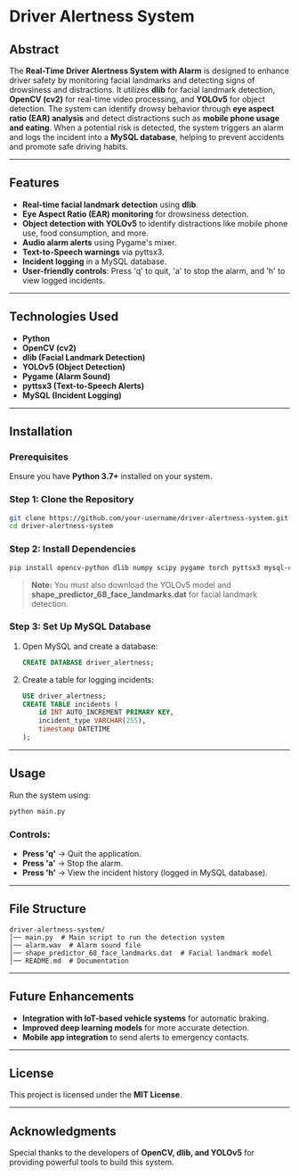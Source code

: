 # Driver Alertness System

## Abstract
The **Real-Time Driver Alertness System with Alarm** is designed to enhance driver safety by monitoring facial landmarks and detecting signs of drowsiness and distractions. It utilizes **dlib** for facial landmark detection, **OpenCV (cv2)** for real-time video processing, and **YOLOv5** for object detection. The system can identify drowsy behavior through **eye aspect ratio (EAR) analysis** and detect distractions such as **mobile phone usage and eating**. When a potential risk is detected, the system triggers an alarm and logs the incident into a **MySQL database**, helping to prevent accidents and promote safe driving habits.

---

## Features
- **Real-time facial landmark detection** using **dlib**.
- **Eye Aspect Ratio (EAR) monitoring** for drowsiness detection.
- **Object detection with YOLOv5** to identify distractions like mobile phone use, food consumption, and more.
- **Audio alarm alerts** using Pygame's mixer.
- **Text-to-Speech warnings** via pyttsx3.
- **Incident logging** in a MySQL database.
- **User-friendly controls**: Press 'q' to quit, 'a' to stop the alarm, and 'h' to view logged incidents.

---

## Technologies Used
- **Python**
- **OpenCV (cv2)**
- **dlib (Facial Landmark Detection)**
- **YOLOv5 (Object Detection)**
- **Pygame (Alarm Sound)**
- **pyttsx3 (Text-to-Speech Alerts)**
- **MySQL (Incident Logging)**

---

## Installation
### Prerequisites
Ensure you have **Python 3.7+** installed on your system.

### Step 1: Clone the Repository
```bash
git clone https://github.com/your-username/driver-alertness-system.git
cd driver-alertness-system
```

### Step 2: Install Dependencies
```bash
pip install opencv-python dlib numpy scipy pygame torch pyttsx3 mysql-connector-python
```

> **Note:** You must also download the YOLOv5 model and **shape_predictor_68_face_landmarks.dat** for facial landmark detection.

### Step 3: Set Up MySQL Database
1. Open MySQL and create a database:
    ```sql
    CREATE DATABASE driver_alertness;
    ```
2. Create a table for logging incidents:
    ```sql
    USE driver_alertness;
    CREATE TABLE incidents (
        id INT AUTO_INCREMENT PRIMARY KEY,
        incident_type VARCHAR(255),
        timestamp DATETIME
    );
    ```

---

## Usage
Run the system using:
```bash
python main.py
```

### Controls:
- **Press 'q'** → Quit the application.
- **Press 'a'** → Stop the alarm.
- **Press 'h'** → View the incident history (logged in MySQL database).

---

## File Structure
```
driver-alertness-system/
│── main.py  # Main script to run the detection system
│── alarm.wav  # Alarm sound file
│── shape_predictor_68_face_landmarks.dat  # Facial landmark model
│── README.md  # Documentation
```

---

## Future Enhancements
- **Integration with IoT-based vehicle systems** for automatic braking.
- **Improved deep learning models** for more accurate detection.
- **Mobile app integration** to send alerts to emergency contacts.

---

## License
This project is licensed under the **MIT License**.

---

## Acknowledgments
Special thanks to the developers of **OpenCV, dlib, and YOLOv5** for providing powerful tools to build this system.

